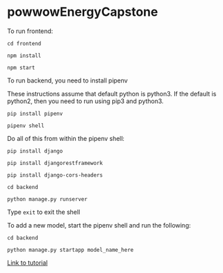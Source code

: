 # powwowEnergyCapstone

To run frontend:

```
cd frontend

npm install

npm start
```

To run backend, you need to install pipenv

These instructions assume that default python is python3. If the default is python2, then you need to run using pip3 and python3.

```
pip install pipenv

pipenv shell
```

Do all of this from within the pipenv shell:
```
pip install django

pip install djangorestframework 

pip install django-cors-headers

cd backend

python manage.py runserver
```

Type ```exit``` to exit the shell

To add a new model, start the pipenv shell and run the following:
```
cd backend

python manage.py startapp model_name_here
```


[Link to tutorial](https://scotch.io/tutorials/build-a-to-do-application-using-django-and-react)

